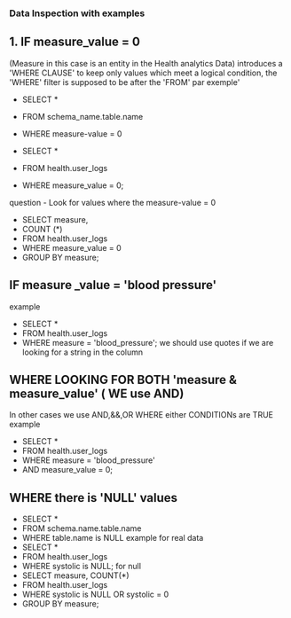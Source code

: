 ### Data Inspection with examples

## 1. IF measure_value = 0 
(Measure in this case is an entity in the Health analytics Data)
introduces a 'WHERE CLAUSE' to keep only values which meet a logical condition, the 'WHERE' filter is supposed to be after the 'FROM'
par exemple' 
- SELECT * 
- FROM schema_name.table.name
- WHERE measure-value = 0

- SELECT * 
- FROM health.user_logs
- WHERE measure_value = 0;

question - Look for values where the measure-value = 0
- SELECT measure, 
- COUNT (*)
- FROM health.user_logs
- WHERE measure_value = 0
- GROUP BY measure;

## IF measure _value = 'blood pressure'
example 
- SELECT *
- FROM health.user_logs
- WHERE measure = 'blood_pressure'; we should use quotes if we are looking for a string in the column

## WHERE LOOKING FOR BOTH 'measure & measure_value' ( WE use AND) 
In other cases we use AND,&&,OR WHERE either CONDITIONs are TRUE
example
- SELECT *
- FROM health.user_logs
- WHERE measure = 'blood_pressure' 
- AND measure_value = 0;

## WHERE there is 'NULL' values
- SELECT *
- FROM schema.name.table.name
- WHERE table.name is NULL
example for real data
- SELECT *
- FROM health.user_logs
- WHERE systolic is NULL; 
for null
- SELECT measure, COUNT(*)
- FROM health.user_logs
- WHERE systolic is NULL OR systolic = 0
- GROUP BY measure; 




